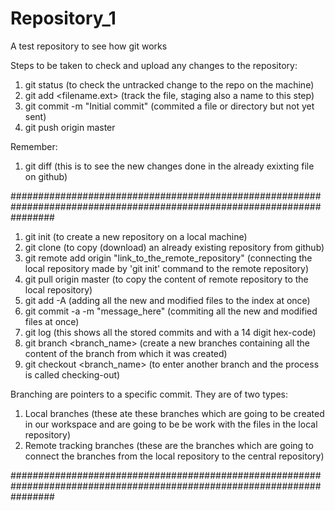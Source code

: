 # Repository_1

A test repository to see how git works

Steps to be taken to check and upload any changes to the repository:

1. git status (to check the untracked change to the repo on the machine)
2. git add <filename.ext> (track the file, staging also a name to this step)
3. git commit -m "Initial commit" (commited a file or directory but not yet sent)
4. git push origin master


Remember:
1. git diff <filelanme> (this is to see the new changes done in the already exixting file on github)

########################################################################################################################

1. git init (to create a new repository on a local machine)
2. git clone (to copy (download) an already existing repository from github)
3. git remote add origin "link_to_the_remote_repository" (connecting the local repository made by 'git init' command to the remote repository)
4. git pull origin master (to copy the content of remote repository to the local repository)
5. git add -A (adding all the new and modified files to the index at once)
6. git commit -a -m "message_here" (commiting all the new and modified files at once)
7. git log (this shows all the stored commits and with a 14 digit hex-code)
8. git branch <branch_name> (create a new branches containing all the content of the branch from which it was created)
9. git checkout <branch_name> (to enter another branch and the process is called checking-out)

Branching are pointers to a specific commit. They are of two types: 
1. Local branches (these ate these branches which are going to be created in our workspace and are going to be be work with the files in the local repository)
2. Remote tracking branches (these are the branches which are going to connect the branches from the local repository to the central repository)

########################################################################################################################
